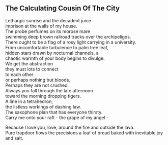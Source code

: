 The Calculating Cousin Of The City
----------------------------------
Lethargic sunrise and the decadent juice  
imprison at the walls of my house.  
The probe perfumes on its morose mare  
swimming deep brown railroad tracks over the archipeligos.  
There ought to be a flag of a rosy light carrying in a university.  
From uncomfortable turbulence to palm tree leaf,  
hidden stars drawn by nocturnal channels, a  
chaotic warmth of your body begins to divulge.  
We get the abstraction  
they must lots to connect  
to each other  
or perhaps nothing but bloods.  
Perhaps they are not crushed.  
Always you fall through the late afternoon  
toward the morning dropping tigers.  
A line in a tetrahedron,  
the listless workings of dashing law.  
The saxophone plan that has everyone thirsty.  
Carry me onto your raft - the grape of my angel -  
  
Because I love you, love, around the fire and outside the lava.  
Pure trapdoor flows the precisions a loaf of bread baked with inevitable joy and salt.  
